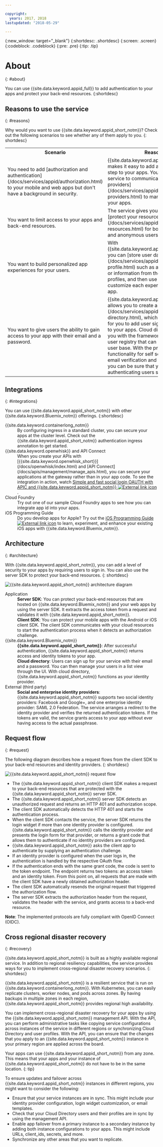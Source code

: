 ```yaml
---

copyright:
  years: 2017, 2018
lastupdated: "2018-05-29"

---
```


{:new_window: target="_blank"}
{:shortdesc: .shortdesc}
{:screen: .screen}
{:codeblock: .codeblock}
{:pre: .pre}
{:tip: .tip}

# About
{: #about}

You can use {{site.data.keyword.appid_full}} to add authentication to your apps and protect your back-end resources.
{:shortdesc}

## Reasons to use the service
{: #reasons}

Why would you want to use {{site.data.keyword.appid_short_notm}}? Check out the following scenarios to see whether any of them apply to you.
{: shortdesc}

<table>
  <tr>
    <th> Scenario </th>
    <th> Reason </th>
  </tr>
  <tr>
    <td> You need to add [authorization and authentication](/docs/services/appid/authorization.html) to your mobile and web apps but don't have a background in security. </td>
    <td> {{site.data.keyword.appid_short_notm}} makes it easy to add an authentication step to your apps. You can use the service to communicate with [identity providers](/docs/services/appid/identity-providers.html) to manage access to your apps. </td>
  </tr>
  <tr>
    <td> You want to limit access to your apps and back-end resources. </td>
    <td> The service gives you the ability to [protect your resources](/docs/services/appid/protecting-resources.html) for both authenticated and anonymous users. </td>
  </tr>
  <tr>
    <td> You want to build personalized app experiences for your users. </td>
    <td> With {{site.data.keyword.appid_short_notm}}, you can [store user data](/docs/services/appid/user-profile.html) such as app preferences or information from their public social profiles, and then use that data to customize each experience of your app. </td>
  </tr>
  <tr>
    <td> You want to give users the ability to gain access to your app with their email and a password. </td>
    <td> {{site.data.keyword.appid_short_notm}} allows you to create a [cloud directory](/docs/services/appid/cloud-directory.html), which makes it possible for you to add user sign-up and sign-in to your apps. Cloud directory provides you with the framework to maintain a user registry that can scale with your user base. With the pre-built functionality for self service, such as email verification and password resets, you can be sure that your app is authenticating users securely. </td>
  </tr>
</table>


## Integrations
{: #integrations}

You can use {{site.data.keyword.appid_short_notm}} with other {{site.data.keyword.Bluemix_notm}} offerings.
{:shortdesc}


<dl>
  <dt>{{site.data.keyword.containerlong_notm}}</dt>
    <dd>By configuring ingress in a standard cluster, you can secure your apps at the cluster level. Check out the {{site.data.keyword.appid_short_notm}} authentication ingress annotation to get started.</dd>
  <dt>{{site.data.keyword.openwhisk}} and API Connect</dt>
    <dd>When you create your APIs with [{{site.data.keyword.openwhisk_short}}](/docs/openwhisk/index.html) and [API Connect](/docs/apis/management/manage_apis.html), you can secure your applications at the gateway rather than in your app code. To see the integration in action, watch <a href="https://www.youtube.com/watch?v=Fa9YD2NGZiE" target="_blank">Simple and fast social login OAUTH with APIC and {{site.data.keyword.appid_short_notm}} <img src="../../icons/launch-glyph.svg" alt="External link icon"></a>.</dd>
  <dt>Cloud Foundry</dt>
    <dd>Try out one of our sample Cloud Foundry apps to see how you can integrate app id into your apps.</dd>
  <dt>iOS Programming Guide</dt>
    <dd>Do you develop apps for Apple? Try out the <a href="https://console.bluemix.net/docs/swift/index.html#overview" target="_blank">iOS Programming Guide <img src="../../icons/launch-glyph.svg" alt="External link icon"></a> to learn, experiment, and enhance your existing iOS apps with {{site.data.keyword.Bluemix_notm}}.</dd>
</dl>


## Architecture
{: #architecture}

With {{site.data.keyword.appid_short_notm}}, you can add a level of security to your apps by requiring users to sign in. You can also use the server SDK to protect your back-end resources.
{: shortdesc}

![{{site.data.keyword.appid_short_notm}} architecture diagram](/images/appid_architecture.png)

<dl>
  <dt> Application </dt>
    <dd><strong>Server SDK</strong>: You can protect your back-end resources that are hosted on {{site.data.keyword.Bluemix_notm}} and your web apps by using the server SDK. It extracts the access token from a request and validates it with {{site.data.keyword.appid_short_notm}}. </br>
    <strong>Client SDK</strong>: You can protect your mobile apps with the Android or iOS client SDK. The client SDK communicates with your cloud resources to start the authentication process when it detects an authorization challenge.</dd>
  <dt>{{site.data.keyword.Bluemix_notm}}</dt>
    <dd><strong>{{site.data.keyword.appid_short_notm}}</strong>: After successful authentication, {{site.data.keyword.appid_short_notm}} returns access and identity tokens to your app.</br>
    <strong>Cloud directory</strong>: Users can sign up for your service with their email and a password. You can then manage your users in a list view through the UI. With cloud directory, {{site.data.keyword.appid_short_notm}} functions as your identity provider.</dd>
  <dt>External (third party)</dt>
    <dd><strong>Social and enterprise identity providers</strong>:{{site.data.keyword.appid_short_notm}} supports two social identity providers: Facebook and Google+, and one enterprise identity provider: SAML 2.0 Federation. The service arranges a redirect to the identity provider and verifies the returned authentication tokens. If the tokens are valid, the service grants access to your app without ever having access to the actual passphrase.</dd>
</dl>


## Request flow
{: #request}

The following diagram describes how a request flows from the client SDK to your back-end resources and identity providers.
{: shortdesc}

![{{site.data.keyword.appid_short_notm}} request flow](/images/appidrequestflow.png)


* The {{site.data.keyword.appid_short_notm}} client SDK makes a request to your back-end resources that are protected with the {{site.data.keyword.appid_short_notm}} server SDK.
* The {{site.data.keyword.appid_short_notm}} server SDK detects an unauthorized request and returns an HTTP 401 and authorization scope.
* The client SDK automatically detects the HTTP 401 and starts the authentication process.
* When the client SDK contacts the service, the server SDK returns the login widget if more than one identity provider is configured. {{site.data.keyword.appid_short_notm}} calls the identity provider and presents the login form for that provider, or returns a grant code that allows them to authenticate if no identity providers are configured.
* {{site.data.keyword.appid_short_notm}} asks the client app to authenticate by supplying an authentication challenge.
* If an identity provider is configured when the user logs in, the authentication is handled by the respective OAuth flow.
* If the authentication ends with the same grant code, the code is sent to the token endpoint. The endpoint returns two tokens: an access token and an identity token. From this point on, all requests that are made with the client SDK have a newly obtained authorization header.
* The client SDK automatically resends the original request that triggered the authorization flow.
* The server SDK extracts the authorization header from the request, validates the header with the service, and grants access to a back-end resource.

**Note**: The implemented protocols are fully compliant with OpenID Connect (OIDC).


## Cross regional disaster recovery
{: #recovery}

{{site.data.keyword.appid_short_notm}} is built as a highly available regional service. In addition to regional resiliency capabilities, the service provides ways for you to implement cross-regional disaster recovery scenarios.
{: shortdesc}

{{site.data.keyword.appid_short_notm}} is a resilient service that is run on {{site.data.keyword.containerlong_notm}}. With Kubernetes, you can easily replicate clusters, worker nodes, and pods across zones. By having backups in multiple zones in each region, {{site.data.keyword.appid_short_notm}} provides regional high availability.

You can implement cross-regional disaster recovery for your apps by using the {{site.data.keyword.appid_short_notm}} management API. With the API, you can perform administrative tasks like copying service configurations across instances of the service in different regions or synchronizing Cloud Directory and user profiles. With the API, you can ensure that the changes that you apply to an {{site.data.keyword.appid_short_notm}} instance in your primary region are applied across the board.

Your apps can use {{site.data.keyword.appid_short_notm}} from any zone. This means that your apps and your instance of {{site.data.keyword.appid_short_notm}} do not have to be in the same location.
{: tip}

To ensure updates and failover across {{site.data.keyword.appid_short_notm}} instances in different regions, you might want to consider the following:

* Ensure that your service instances are in sync. This might include your identity provider configuration, login widget customization, or email templates.
* Check that your Cloud Directory users and their profiles are in sync by using the management API.
* Enable app failover from a primary instance to a secondary instance by adding both instance configurations to your apps. This might include URLs, client_ids, secrets, and more.
* Synchronize any other areas that you want to replicate.
